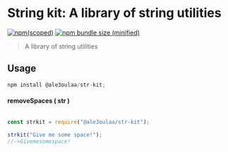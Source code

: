 # String kit: A library of string utilities

[![npm(scoped)](https://img.shields.io/npm/v/@ale3oulaa/str-kit.svg)](https://www.npmjs.com/package/@ale3oulaa/str-kit)
[![npm bundle size (minified)](https://img.shields.io/bundlephobia/min/@ale3oulaa/str-kit.svg)](https://www.npmjs.com/package/@ale3oulaa/str-kit)

> A library of string utilities

## Usage

```javascript
npm install @ale3oulaa/str-kit;
```

#### removeSpaces ( str )


```javascript

const strkit = require("@ale3oulaa/str-kit");

strkit("Give me some space!");
//->Givemesomespace!
```
